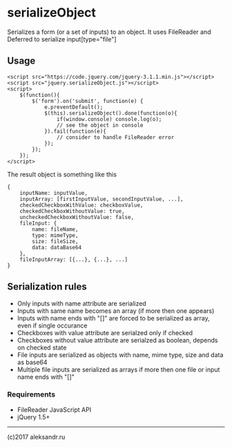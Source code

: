 # serializeObject
Serializes a form (or a set of inputs) to an object. It uses FileReader and Deferred to serialize input[type="file"]

## Usage
```
<script src="https://code.jquery.com/jquery-3.1.1.min.js"></script>
<script src="jquery.serializeObject.js"></script>
<script>			
	$(function(){
		$('form').on('submit', function(e) {
			e.preventDefault();
			$(this).serializeObject().done(function(o){
				if(window.console) console.log(o);
				// see the object in console
			}).fail(function(e){
				// consider to handle FileReader error
			});
		});
	});
</script>
```
The result object is something like this
```
{
	inputName: inputValue,
	inputArray: [firstInputValue, secondInputValue, ...],
	checkedCheckboxWithValue: checkboxValue,
	checkedCheckboxWithoutValue: true,
	uncheckedCheckboxWithoutValue: false,
	fileInput: {
		name: fileName,
		type: mimeType,
		size: fileSize,
		data: dataBase64
	},
	fileInputArray: [{...}, {...}, ...]
}
```

## Serialization rules
- Only inputs with name attribute are serialized
- Inputs with same name becomes an array (if more then one appears)
- Inputs with name ends with "[]" are forced to be serialized as array, even if single occurance
- Checkboxes with value attribute are serialzed only if checked
- Checkboxes without value attribute are serialzed as boolean, depends on checked state
- File inputs are serialized as objects with name, mime type, size and data as base64
- Multiple file inputs are serialized as arrays if more then one file or input name ends with "[]"

### Requirements
- FileReader JavaScript API
- jQuery 1.5+

---
(c)2017 aleksandr.ru
